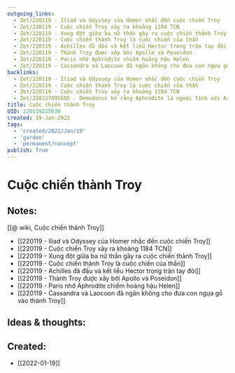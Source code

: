 ```yaml
---
outgoing_links:
  - Zet/220119 - Iliad và Odyssey của Homer nhắc đến cuộc chiến Troy
  - Zet/220119 - Cuộc chiến Troy xảy ra khoảng 1184 TCN
  - Zet/220119 - Xung đột giữa ba nữ thần gây ra cuộc chiến thành Troy
  - Zet/220119 - Cuộc chiến thành Troy là cuộc chiến của thần
  - Zet/220119 - Achilles đã đấu và kết liễu Hector trong trận tay đôi
  - Zet/220119 - Thành Troy được xây bởi Apollo và Poseidon
  - Zet/220119 - Paris nhờ Aphrodite chiếm hoàng hậu Helen
  - Zet/220119 - Cassandra và Laocoon đã ngăn không cho đưa con ngựa gỗ vào thành Troy
backlinks:
  - Zet/220119 - Iliad và Odyssey của Homer nhắc đến cuộc chiến Troy
  - Zet/220119 - Cuộc chiến thành Troy là cuộc chiến của thần
  - Zet/220119 - Cuộc chiến Troy xảy ra khoảng 1184 TCN
  - Zet/220227091605 - Demodocus kể rằng Aphrodite là ngoại tình với Ares trong cuộc chiến Troy
title: Cuộc chiến thành Troy
UID: 220119225630
created: 19-Jan-2022
tags:
  - 'created/2022/Jan/19'
  - 'garden'
  - 'permanent/concept'
publish: True
---
```

# Cuộc chiến thành Troy

## Notes:

[[@ wiki, Cuộc chiến thành Troy]]

- [[220119 - Iliad và Odyssey của Homer nhắc đến cuộc chiến Troy]]
- [[220119 - Cuộc chiến Troy xảy ra khoảng 1184 TCN]]
- [[220119 - Xung đột giữa ba nữ thần gây ra cuộc chiến thành Troy]]
- [[220119 - Cuộc chiến thành Troy là cuộc chiến của thần]]
- [[220119 - Achilles đã đấu và kết liễu Hector trong trận tay đôi]]
- [[220119 - Thành Troy được xây bởi Apollo và Poseidon]]
- [[220119 - Paris nhờ Aphrodite chiếm hoàng hậu Helen]]
- [[220119 - Cassandra và Laocoon đã ngăn không cho đưa con ngựa gỗ vào thành Troy]]


## Ideas & thoughts:


## Created:
- [[2022-01-19]]
